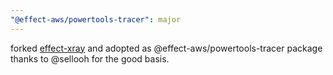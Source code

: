 ```yaml
---
"@effect-aws/powertools-tracer": major
---
```


forked [effect-xray](https://github.com/sellooh/effect-xray) and adopted as @effect-aws/powertools-tracer package
thanks to @sellooh for the good basis.
